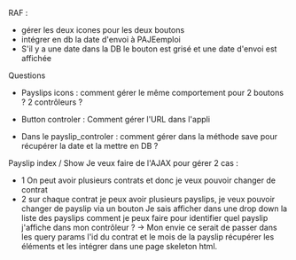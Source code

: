 RAF :
- gérer les deux icones pour les deux boutons
- intégrer en db la date d'envoi à PAJEemploi
- S'il y a une date dans la DB le bouton est grisé et une date d'envoi est affichée

Questions
- Payslips icons : comment gérer le même comportement pour 2 boutons ? 2 contrôleurs ?

- Button controler : Comment gérer l'URL dans l'appli
- Dans le payslip_controler : comment gérer dans la méthode save pour récupérer la date et la mettre en DB ?


Payslip index / Show
Je veux faire de l'AJAX pour gérer 2 cas :
- 1 On peut avoir plusieurs contrats et donc je veux pouvoir changer de contrat
- 2 sur chaque contrat je peux avoir plusieurs payslips, je veux pouvoir changer de payslip via un bouton
    Je sais afficher dans une drop down la liste des payslips
    comment je peux faire pour identifier quel payslip j'affiche dans mon contrôleur ?
    -> Mon envie ce serait de passer dans les query params l'id du contrat et le mois de la payslip
      récupérer les éléments et les intégrer dans une page skeleton html.
